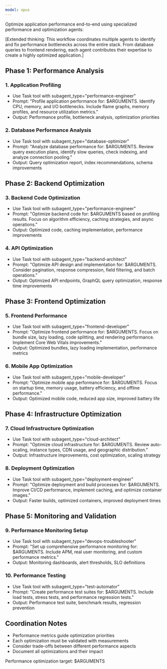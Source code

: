 ```yaml
---
model: opus
---
```


Optimize application performance end-to-end using specialized performance and optimization agents:

\[Extended thinking: This workflow coordinates multiple agents to identify and fix performance bottlenecks across the
entire stack. From database queries to frontend rendering, each agent contributes their expertise to create a highly
optimized application.\]

## Phase 1: Performance Analysis

### 1. Application Profiling

- Use Task tool with subagent_type="performance-engineer"
- Prompt: "Profile application performance for: $ARGUMENTS. Identify CPU, memory, and I/O bottlenecks. Include flame
  graphs, memory profiles, and resource utilization metrics."
- Output: Performance profile, bottleneck analysis, optimization priorities

### 2. Database Performance Analysis

- Use Task tool with subagent_type="database-optimizer"
- Prompt: "Analyze database performance for: $ARGUMENTS. Review query execution plans, identify slow queries, check
  indexing, and analyze connection pooling."
- Output: Query optimization report, index recommendations, schema improvements

## Phase 2: Backend Optimization

### 3. Backend Code Optimization

- Use Task tool with subagent_type="performance-engineer"
- Prompt: "Optimize backend code for: $ARGUMENTS based on profiling results. Focus on algorithm efficiency, caching
  strategies, and async operations."
- Output: Optimized code, caching implementation, performance improvements

### 4. API Optimization

- Use Task tool with subagent_type="backend-architect"
- Prompt: "Optimize API design and implementation for: $ARGUMENTS. Consider pagination, response compression, field
  filtering, and batch operations."
- Output: Optimized API endpoints, GraphQL query optimization, response time improvements

## Phase 3: Frontend Optimization

### 5. Frontend Performance

- Use Task tool with subagent_type="frontend-developer"
- Prompt: "Optimize frontend performance for: $ARGUMENTS. Focus on bundle size, lazy loading, code splitting, and
  rendering performance. Implement Core Web Vitals improvements."
- Output: Optimized bundles, lazy loading implementation, performance metrics

### 6. Mobile App Optimization

- Use Task tool with subagent_type="mobile-developer"
- Prompt: "Optimize mobile app performance for: $ARGUMENTS. Focus on startup time, memory usage, battery efficiency, and
  offline performance."
- Output: Optimized mobile code, reduced app size, improved battery life

## Phase 4: Infrastructure Optimization

### 7. Cloud Infrastructure Optimization

- Use Task tool with subagent_type="cloud-architect"
- Prompt: "Optimize cloud infrastructure for: $ARGUMENTS. Review auto-scaling, instance types, CDN usage, and geographic
  distribution."
- Output: Infrastructure improvements, cost optimization, scaling strategy

### 8. Deployment Optimization

- Use Task tool with subagent_type="deployment-engineer"
- Prompt: "Optimize deployment and build processes for: $ARGUMENTS. Improve CI/CD performance, implement caching, and
  optimize container images."
- Output: Faster builds, optimized containers, improved deployment times

## Phase 5: Monitoring and Validation

### 9. Performance Monitoring Setup

- Use Task tool with subagent_type="devops-troubleshooter"
- Prompt: "Set up comprehensive performance monitoring for: $ARGUMENTS. Include APM, real user monitoring, and custom
  performance metrics."
- Output: Monitoring dashboards, alert thresholds, SLO definitions

### 10. Performance Testing

- Use Task tool with subagent_type="test-automator"
- Prompt: "Create performance test suites for: $ARGUMENTS. Include load tests, stress tests, and performance regression
  tests."
- Output: Performance test suite, benchmark results, regression prevention

## Coordination Notes

- Performance metrics guide optimization priorities
- Each optimization must be validated with measurements
- Consider trade-offs between different performance aspects
- Document all optimizations and their impact

Performance optimization target: $ARGUMENTS
